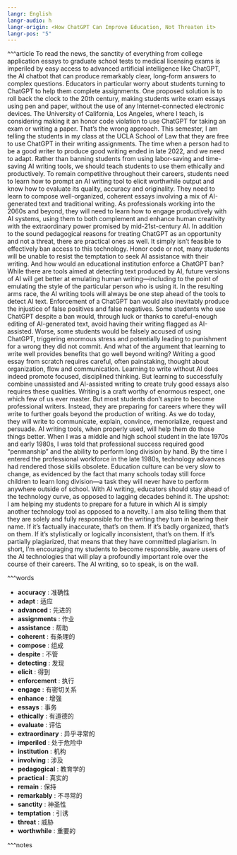 ```yaml
---
langr: English
langr-audio: h
langr-origin: <How ChatGPT Can Improve Education, Not Threaten it>
langr-pos: "5"
---
```

^^^article
To read the news, the sanctity of everything from college application essays to graduate school tests to medical licensing exams is imperiled by easy access to advanced artificial intelligence like ChatGPT, the AI chatbot that can produce remarkably clear, long-form answers to complex questions. Educators in particular worry about students turning to ChatGPT to help them complete assignments. One proposed solution is to roll back the clock to the 20th century, making students write exam essays using pen and paper, without the use of any Internet-connected electronic devices. The University of California, Los Angeles, where I teach, is considering making it an honor code violation to use ChatGPT for taking an exam or writing a paper.
That’s the wrong approach. This semester, I am telling the students in my class at the UCLA School of Law that they are free to use ChatGPT in their writing assignments. The time when a person had to be a good writer to produce good writing ended in late 2022, and we need to adapt. Rather than banning students from using labor-saving and time-saving AI writing tools, we should teach students to use them ethically and productively.
To remain competitive throughout their careers, students need to learn how to prompt an AI writing tool to elicit worthwhile output and know how to evaluate its quality, accuracy and originality. They need to learn to compose well-organized, coherent essays involving a mix of AI-generated text and traditional writing. As professionals working into the 2060s and beyond, they will need to learn how to engage productively with AI systems, using them to both complement and enhance human creativity with the extraordinary power promised by mid-21st-century AI.
In addition to the sound pedagogical reasons for treating ChatGPT as an opportunity and not a threat, there are practical ones as well. It simply isn’t feasible to effectively ban access to this technology. Honor code or not, many students will be unable to resist the temptation to seek AI assistance with their writing. And how would an educational institution enforce a ChatGPT ban? While there are tools aimed at detecting text produced by AI, future versions of AI will get better at emulating human writing—including to the point of emulating the style of the particular person who is using it. In the resulting arms race, the AI writing tools will always be one step ahead of the tools to detect AI text.
Enforcement of a ChatGPT ban would also inevitably produce the injustice of false positives and false negatives. Some students who use ChatGPT despite a ban would, through luck or thanks to careful-enough editing of AI-generated text, avoid having their writing flagged as AI-assisted. Worse, some students would be falsely accused of using ChatGPT, triggering enormous stress and potentially leading to punishment for a wrong they did not commit.
And what of the argument that learning to write well provides benefits that go well beyond writing? Writing a good essay from scratch requires careful, often painstaking, thought about organization, flow and communication. Learning to write without AI does indeed promote focused, disciplined thinking. But learning to successfully combine unassisted and AI-assisted writing to create truly good essays also requires these qualities. Writing is a craft worthy of enormous respect, one which few of us ever master. But most students don’t aspire to become professional writers. Instead, they are preparing for careers where they will write to further goals beyond the production of writing. As we do today, they will write to communicate, explain, convince, memorialize, request and persuade. AI writing tools, when properly used, will help them do those things better.
When I was a middle and high school student in the late 1970s and early 1980s, I was told that professional success required good “penmanship” and the ability to perform long division by hand. By the time I entered the professional workforce in the late 1980s, technology advances had rendered those skills obsolete. Education culture can be very slow to change, as evidenced by the fact that many schools today still force children to learn long division—a task they will never have to perform anywhere outside of school. With AI writing, educators should stay ahead of the technology curve, as opposed to lagging decades behind it.
The upshot: I am helping my students to prepare for a future in which AI is simply another technology tool as opposed to a novelty. I am also telling them that they are solely and fully responsible for the writing they turn in bearing their name. If it’s factually inaccurate, that’s on them. If it’s badly organized, that’s on them. If it’s stylistically or logically inconsistent, that’s on them. If it’s partially plagiarized, that means that they have committed plagiarism. In short, I’m encouraging my students to become responsible, aware users of the AI technologies that will play a profoundly important role over the course of their careers. The AI writing, so to speak, is on the wall.

^^^words
+ **accuracy** : 准确性
+ **adapt** : 适应
+ **advanced** : 先进的
+ **assignments** : 作业
+ **assistance** : 帮助
+ **coherent** : 有条理的
+ **compose** : 组成
+ **despite** : 不管
+ **detecting** : 发现
+ **elicit** : 得到
+ **enforcement** : 执行
+ **engage** : 有密切关系
+ **enhance** : 增强
+ **essays** : 事务
+ **ethically** : 有道德的
+ **evaluate** : 评估
+ **extraordinary** : 异乎寻常的
+ **imperiled** : 处于危险中
+ **institution** : 机构
+ **involving** : 涉及
+ **pedagogical** : 教育学的
+ **practical** : 真实的
+ **remain** : 保持
+ **remarkably** : 不寻常的
+ **sanctity** : 神圣性
+ **temptation** : 引诱
+ **threat** : 威胁
+ **worthwhile** : 重要的

^^^notes